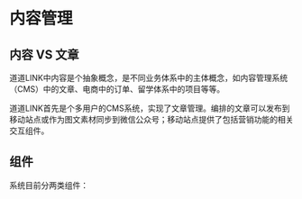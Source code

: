 # 内容管理

## 内容 VS 文章

道道LINK中内容是个抽象概念，是不同业务体系中的主体概念，如内容管理系统（CMS）中的文章、电商中的订单、留学体系中的项目等等。

道道LINK首先是个多用户的CMS系统，实现了文章管理。编排的文章可以发布到移动站点或作为图文素材同步到微信公众号；移动站点提供了包括营销功能的相关交互组件。

## 组件

系统目前分两类组件：


